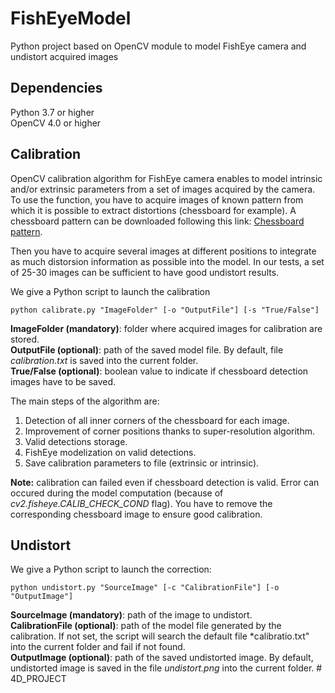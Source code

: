 # FishEyeModel
Python project based on OpenCV module to model FishEye camera and undistort acquired images

## Dependencies
Python 3.7 or higher  
OpenCV 4.0 or higher

## Calibration
OpenCV calibration algorithm for FishEye camera enables to model intrinsic and/or extrinsic parameters from a set of images acquired by the camera.
To use the function, you have to acquire images of known pattern from which it is possible to extract distortions (chessboard for example).
A chessboard pattern can be downloaded following this link: 
[Chessboard pattern](https://drive.google.com/file/d/0B3EXsqKhWPfdVk9NRmIzNE1RQms/view?usp=sharing).

Then you have to acquire several images at different positions to integrate as much distorsion information as possible into the model. 
In our tests, a set of 25-30 images can be sufficient to have good undistort results.

We give a Python script to launch the calibration

```console
python calibrate.py "ImageFolder" [-o "OutputFile"] [-s "True/False"]
```

**ImageFolder (mandatory)**: folder where acquired images for calibration are stored.  
**OutputFile (optional)**: path of the saved model file. By default, file *calibration.txt* is saved into the current folder.  
**True/False (optional)**: boolean value to indicate if chessboard detection images have to be saved.  

The main steps of the algorithm are:
1. Detection of all inner corners of the chessboard for each image.
2. Improvement of corner positions thanks to super-resolution algorithm.
3. Valid detections storage.
4. FishEye modelization on valid detections.
5. Save calibration parameters to file (extrinsic or intrinsic).

**Note:** calibration can failed even if chessboard detection is valid.
Error can occured during the model computation (because of *cv2.fisheye.CALIB_CHECK_COND* flag).
You have to remove the corresponding chessboard image to ensure good calibration.

## Undistort
We give a Python script to launch the correction:

```console
python undistort.py "SourceImage" [-c "CalibrationFile"] [-o "OutputImage"]
```

**SourceImage (mandatory)**: path of the image to undistort.  
**CalibrationFile (optional)**: path of the model file generated by the calibration. 
If not set, the script will search the default file *calibratio.txt" into the current folder and fail if not found.  
**OutputImage (optional)**: path of the saved undistorted image. 
By default, undistorted image is saved in the file *undistort.png* into the current folder.
#   4 D _ P R O J E C T  
 